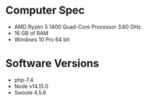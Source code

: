 
# Computer Spec
- AMD Ryzen 5 1400 Quad-Core Processor 3.60 GHz.
- 16 GB of RAM
- Windows 10 Pro 64 bit

# Software Versions
- php-7.4
- Node v14.15.0
- Swoole 4.5.6